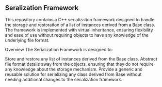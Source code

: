 ## Seralization Framework

This repository contains a C++ serialization framework designed to handle the storage and restoration of a list of instances derived from a Base class. The framework is implemented with virtual inheritance, ensuring flexibility and ease of use without requiring objects to have any knowledge of the underlying file format.

Overview
The Serialization Framework is designed to:

Store and restore any list of instances derived from the Base class.
Abstract file format details away from the objects, ensuring that they do not require any knowledge about the storage mechanism.
Provide a generic and reusable solution for serializing any class derived from Base without needing additional changes to the serialization framework.
